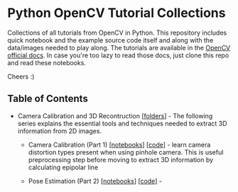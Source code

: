 # Python OpenCV Tutorial Collections

Collections of all tutorials from OpenCV in Python. This repository includes quick notebook and the example source code itself and along with the data/images needed to play along. The tutorials are available in the [OpenCV official docs](https://docs.opencv.org/3.0-beta/doc/py_tutorials). In case you're too lazy to read those docs, just clone this repo and read these notebooks.

Cheers :)


## Table of Contents

* Camera Calibration and 3D Recontruction [[folders]()] - The following series explains the essential tools and techniques needed to extract 3D information from 2D images. 

  - Camera Calibration (Part 1) [[notebooks]()] [[code]()] - learn camera distortion types present when using pinhole camera. This is useful preprocessing step before moving to extract 3D information by calculating epipolar line

  - Pose Estimation (Part 2) [[notebooks]()] [[code]()] - 

